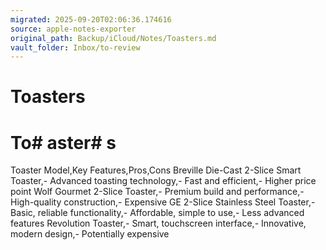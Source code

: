 ```yaml
---
migrated: 2025-09-20T02:06:36.174616
source: apple-notes-exporter
original_path: Backup/iCloud/Notes/Toasters.md
vault_folder: Inbox/to-review
---
```

# Toasters

# To# aster# s 

Toaster Model,Key Features,Pros,Cons
Breville Die-Cast 2-Slice Smart Toaster,- Advanced toasting technology,- Fast and efficient,- Higher price point
Wolf Gourmet 2-Slice Toaster,- Premium build and performance,- High-quality construction,- Expensive
GE 2-Slice Stainless Steel Toaster,- Basic, reliable functionality,- Affordable, simple to use,- Less advanced features
Revolution Toaster,- Smart, touchscreen interface,- Innovative, modern design,- Potentially expensive
